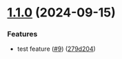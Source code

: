 # [1.1.0](https://github.com/noah-janzen/test-nestjs-ci-cd/compare/v1.0.0...1.1.0) (2024-09-15)


### Features

* test feature ([#9](https://github.com/noah-janzen/test-nestjs-ci-cd/issues/9)) ([279d204](https://github.com/noah-janzen/test-nestjs-ci-cd/commit/279d20462fbfe7fabf7bd412df58f23bdf71105a))
